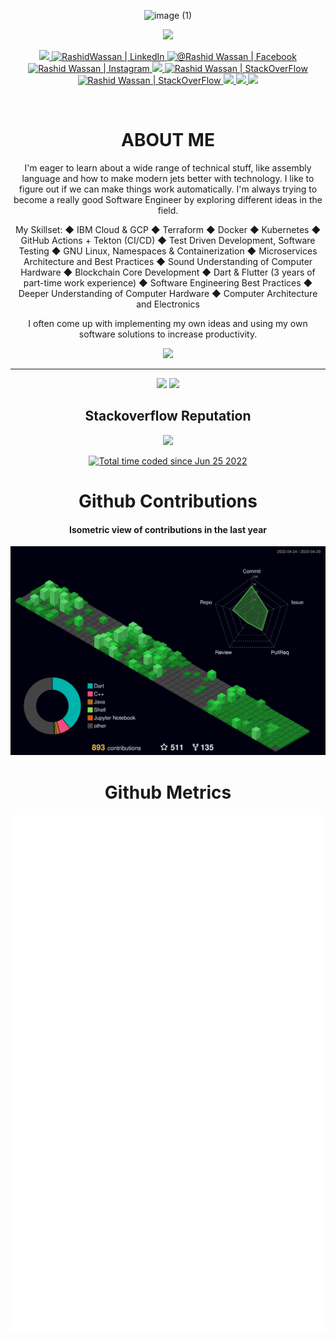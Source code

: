 <div align="center" width="50">
  
![image (1)](https://github.com/rashidwassan/rashidwassan/assets/60597290/51c9ebc3-038e-4751-9f40-8a28e9dca953)
  
<div align="center">

<!-- <img src="https://tryhackme-badges.s3.amazonaws.com/rashidwassan.png" alt="TryHackMe"> --->
	
![](https://komarev.com/ghpvc/?username=rashidwassan&color=blueviolet&label=Profile+Views)
	


<!--- social media icons, you can find them in assets directory of this repo --->
<a href="https://rashidwassan.tech">
    <img height="60" src="https://user-images.githubusercontent.com/60597290/173854214-c646c175-420c-40a6-b994-25acf90dcac4.png" />
</a>  
<a href="https://www.linkedin.com/in/rashidwassan/">
  <img height="60" alt="RashidWassan | LinkedIn"  src="https://user-images.githubusercontent.com/60597290/173852531-4343e250-e3cb-4bdb-b84f-50695c64aa12.png"/>
</a> 
<a href="https://www.facebook.com/rashidwassaan">
  <img height="60" alt="@Rashid Wassan | Facebook" src="https://user-images.githubusercontent.com/60597290/173852508-c8fba934-8e29-45c1-940e-ce45af784d37.png" />
</a>
<a href="https://www.instagram.com/rashidwassaan">
  <img height="60" alt="Rashid Wassan | Instagram"  src="https://user-images.githubusercontent.com/60597290/173852523-c34e15e4-dc3b-4c2a-a5a4-d460b96e4151.png" />
</a>
<a href="https://twitter.com/rashidwassaan">
    <img height="60" src="https://user-images.githubusercontent.com/60597290/173852545-4b8a3257-69ac-42ad-895e-bb842fd60372.png" />
</a> 
<a href="https://stackoverflow.com/users/15750590/rashid-wassan">
  <img height="60" alt="Rashid Wassan | StackOverFlow" src="https://user-images.githubusercontent.com/60597290/173852537-7dc3093c-1ecc-4106-b0b3-7aa572d0449d.png" />
</a>
<a href="https://leetcode.com/rashidwassan/">
  <img height="60" alt="Rashid Wassan | StackOverFlow" src="https://user-images.githubusercontent.com/60597290/173852527-91d18f31-87ce-4a02-a519-a33cb8b4cf11.png" />
</a>
<a href="https://www.youtube.com/c/rashidwassan">
    <img height="60" src="https://user-images.githubusercontent.com/60597290/173852551-b848aea3-9d04-435a-9e1d-260f1c5d8942.png" />
</a> <a href="https://www.tiktok.com/@rashidwassan">
    <img height="60" src="https://user-images.githubusercontent.com/60597290/173852540-74378479-ffb2-4f41-bc9d-88d2a3ac3066.png" />
</a>
<a href="https://dev.to/rashidwassan">
    <img height="60" src="https://user-images.githubusercontent.com/60597290/173852494-7b3ce86a-497d-4998-810e-35180b7bdea2.png" />
</a>

<!--- a bit of vertical space & languages text --->
<!-- <img height="65" alt="Languages and tools text" src="https://user-images.githubusercontent.com/60597290/152353234-0715ffd6-7680-4536-9fdc-ef1abc74c469.svg" /> -->

<div></div>
<!--- language icons --->
<!-- <img height="100" src="https://user-images.githubusercontent.com/60597290/152359293-4c3dc461-2be7-4d75-b5e3-6244637020e1.png" />
<img height="100" src="https://user-images.githubusercontent.com/60597290/152362823-eb0e032a-5c84-4832-803c-c77bf5b558a0.png" />
<img height="100" src="https://user-images.githubusercontent.com/60597290/152361790-b7faad3d-5f95-468a-aa51-e38f39419ec4.png" />
<img height="100" src="https://user-images.githubusercontent.com/60597290/152366251-81e7024b-81c6-422c-ae71-ad035850d030.png" />
<img height="100" src="https://user-images.githubusercontent.com/60597290/164893707-4c275cb6-c536-4173-bfc4-3d6cc1bdb6c1.png" />
<img height="100" src="https://user-images.githubusercontent.com/60597290/152366230-0d5c915e-b212-49cc-b5d5-00d50b1493f6.png" />
<img height="100" src="https://user-images.githubusercontent.com/60597290/152366154-ec1ddf07-fcf8-41f5-a5f8-ccfc331622a2.png" />
<img height="100" src="https://user-images.githubusercontent.com/60597290/152366741-4ebfc910-49b4-4365-829d-89f9a5873ff5.png" />
<img height="100" src="https://user-images.githubusercontent.com/60597290/152363164-01140f44-5328-4ea3-8d95-fec21af7e295.png" />
<img height="100" src="https://user-images.githubusercontent.com/60597290/152366195-2a7a5be2-acc8-485c-9908-861bcfaa3f2b.png" />
<img height="100" src="https://user-images.githubusercontent.com/60597290/164893694-944339f3-218e-42d6-9d4d-ba995da154de.png" />
<img height="100" src="https://user-images.githubusercontent.com/60597290/164893696-ca2416eb-9c23-4d26-b8ee-b699613e7c21.png" />
<img height="100" src="https://user-images.githubusercontent.com/60597290/164893699-33abe58d-bb7f-43b4-a63d-dcd93cf9ff6a.png" />
<img height="100" src="https://user-images.githubusercontent.com/60597290/164893705-6928f187-fa61-4174-abba-bfd8d93b6fb2.png" /> -->

&nbsp;

<h1 align="center">
  ABOUT ME
</h1>
  
<p><p/>	
I'm eager to learn about a wide range of technical stuff, like assembly language and how to make modern jets better with technology. I like to figure out if we can make things work automatically. I'm always trying to become a really good Software Engineer by exploring different ideas in the field.

My Skillset:
◆ IBM Cloud & GCP
◆ Terraform
◆ Docker
◆ Kubernetes
◆ GitHub Actions + Tekton (CI/CD)
◆ Test Driven Development, Software Testing
◆ GNU Linux, Namespaces & Containerization
◆ Microservices Architecture and Best Practices
◆ Sound Understanding of Computer Hardware
◆ Blockchain Core Development
◆ Dart & Flutter (3 years of part-time work experience)
◆ Software Engineering Best Practices
◆ Deeper Understanding of Computer Hardware
◆ Computer Architecture and Electronics

I often come up with implementing my own ideas and using my own software solutions to increase productivity.

<div><div/>
<!--- adding 3D earth icon to show some love for the environment 🌏 --->
<img height="40" src="https://user-images.githubusercontent.com/60597290/152370900-69dce999-2e00-4227-9547-917fa1a4b06e.png" />

<hr>
<p align="center">
  <img width="400px" src="https://github-readme-stats.vercel.app/api?username=rashidwassan&count_private=true&show_icons=true&theme=material-palenight&hide_border=true&bg_color=1F222E" />
  <img width="400px" src="https://github-readme-streak-stats.herokuapp.com?user=rashidwassan&theme=material-palenight&hide_border=true&fire=C77800&ring=7C2AE8&background=1F222E" />
</p>
<!--- <div align="center"> <img src="https://raw.githubusercontent.com/muhiqsimui/muhiqsimui/output/github-contribution-grid-snake.svg" /></div> --->

## Stackoverflow Reputation 

<p align="center">
<img src="https://github-readme-stackoverflow.vercel.app/?userID=15750590&theme=dark" height="250">
  </p>
  
<a href="https://wakatime.com/@94dec0b3-75bc-4456-b8ac-37697338e4ac"><img src="https://wakatime.com/badge/user/94dec0b3-75bc-4456-b8ac-37697338e4ac.svg" alt="Total time coded since Jun 25 2022" /></a>
 
 

# Github Contributions
<h4 align="center">Isometric view of contributions in the last year</h4>
<p align="center">
	<a href="./profile-3d-contrib/profile-night-green.svg">
		<img width="900em" src="./profile-3d-contrib/profile-night-green.svg">
	</a>
</p>



# Github Metrics


<p align="center">
	<img width="625em" src="https://github.com/rashidwassan/rashidwassan/blob/main/github-metrics.svg" />
</p>

